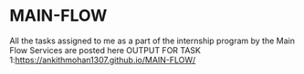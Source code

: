 # MAIN-FLOW
All the tasks assigned to me as a part of the internship program by the Main Flow Services are posted here
OUTPUT FOR TASK 1:https://ankithmohan1307.github.io/MAIN-FLOW/
